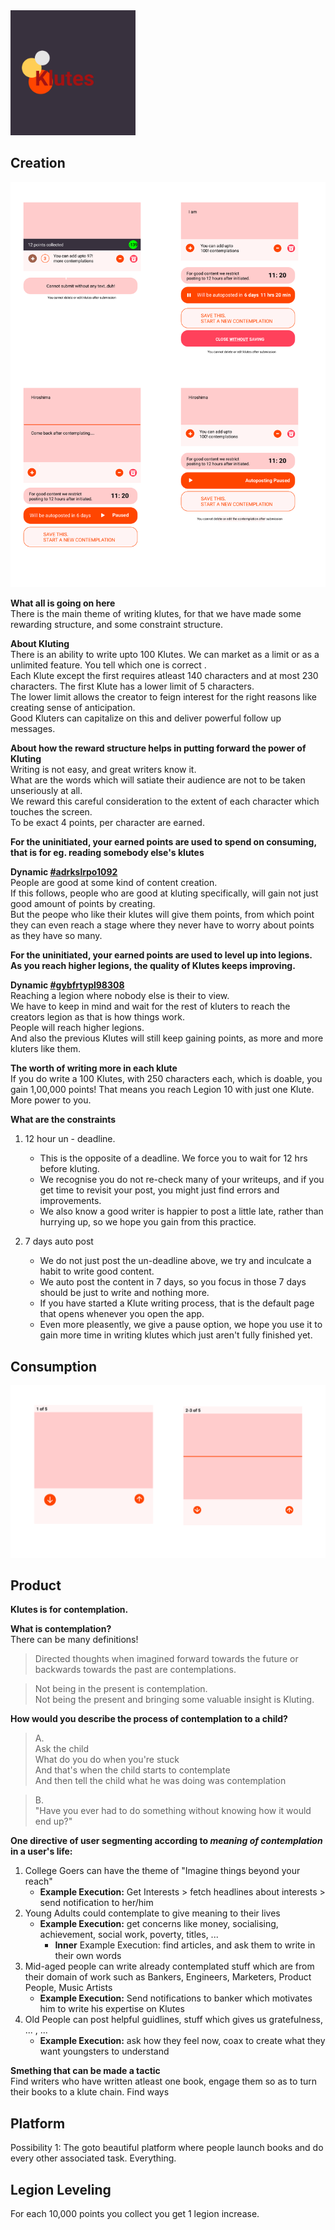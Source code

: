 <img src="/assets/pictures/klutesbloodred.png" alt="Logo of Klutes" width="200"/>

## Creation
![Klutes Creation](/assets/pictures/creationKlutes.svg)

**What all is going on here**<br>
There is the main theme of writing klutes, for that we have made some rewarding structure, and some constraint structure.<br>

**About Kluting**<br>
There is an ability to write upto 100 Klutes. We can market as a limit or as a unlimited feature. You tell which one is correct .<br>
Each Klute except the first requires atleast 140 characters and at most 230 characters. The first Klute has a lower limit of 5 characters.<br>
The lower limit allows the creator to feign interest for the right reasons like creating sense of anticipation.<br>
Good Kluters can capitalize on this and deliver powerful follow up messages.<br>

**About how the reward structure helps in putting forward the power of Kluting**<br>
Writing is not easy, and great writers know it.<br>
What are the words which will satiate their audience are not to be taken unseriously at all.<br>
We reward this careful consideration to the extent of each character which touches the screen.<br>
To be exact 4 points, per character are earned.

**For the uninitiated, your earned points are used to spend on consuming, that is for eg. reading somebody else's klutes**<br>

**Dynamic [#adrkslrpo1092](https://github.com/ironbunny-ib/OverTimeGithub/blob/master/Dynamics.md)**<br>
People are good at some kind of content creation.<br>
If this follows, people who are good at kluting specifically, will gain not just good amount of points by creating.<br>
But the peope who like their klutes will give them points, from which point they can even reach a stage where they never have to worry about points as they have so many.

**For the uninitiated, your earned points are used to level up into legions. As you reach higher legions, the quality of Klutes keeps improving.**<br>

**Dynamic [#gybfrtypl98308](https://github.com/ironbunny-ib/OverTimeGithub/blob/master/Dynamics.md)**<br>
Reaching a legion where nobody else is their to view.<br>
We have to keep in mind and wait for the rest of kluters to reach the creators legion as that is how things work.<br>
People will reach higher legions.<br>
And also the previous Klutes will still keep gaining points, as more and more kluters like them.<br>

**The worth of writing more in each klute**<br>
If you do write a 100 Klutes, with 250 characters each, which is doable, you gain 1,00,000 points! That means you reach Legion 10 with just one Klute.<br>
More power to you.<br>

**What are the constraints**<br>
1. 12 hour un - deadline.<br>
    - This is the opposite of a deadline. We force you to wait for 12 hrs before kluting.
    - We recognise you do not re-check many of your writeups, and if you get time to revisit your post, you might just find errors and improvements.
    - We also know a good writer is happier to post a little late, rather than hurrying up, so we hope you gain from this practice.
    
2. 7 days auto post<br>
    - We do not just post the un-deadline above, we try and inculcate a habit to write good content.
    - We auto post the content in 7 days, so you focus in those 7 days should be just to write and nothing more.
    - If you have started a Klute writing process, that is the default page that opens whenever you open the app.
    - Even more pleasently, we give a pause option, we hope you use it to gain more time in writing klutes which just aren't fully finished yet.
    


## Consumption
![Klutes Consumption](/assets/pictures/consumptionKlutes.svg)

## Product
**Klutes is for contemplation.**

**What is contemplation?**
<br>There can be many definitions!

>Directed thoughts when imagined forward towards the future or backwards towards the past are contemplations.

>Not being in the present is contemplation.<br>
>Not being the present and bringing some valuable insight is Kluting.

**How would you describe the process of contemplation to a child?**

>A.<br>Ask the child<br>What do you do when you're stuck <br>And that's when the child starts to contemplate<br> And then tell the child what he was doing was contemplation

>B.<br> "Have you ever had to do something without knowing how it would end up?"

**One directive of user segmenting according to _meaning of contemplation_ in a user's life:**
1. College Goers can have the theme of "Imagine things beyond your reach"<br>
    - **Example Execution:** Get Interests > fetch headlines about interests > send notification to her/him
2. Young Adults could contemplate to give meaning to their lives<br>
    - **Example Execution:** get concerns like money, socialising, achievement, social work, poverty, titles, ... 
       - **Inner** Example Execution: find articles, and ask them to write in their own words
3. Mid-aged people can write already contemplated stuff which are from their domain of work such as Bankers, Engineers, Marketers, Product People, Music Artists <br>
    - **Example Execution:** Send notifications to banker which motivates him to write his expertise on Klutes
4. Old People can post helpful guidlines, stuff which gives us gratefulness, ... , ...<br>
    - **Example Execution:** ask how they feel now, coax to create what they want youngsters to understand
    
**Smething that can be made a tactic**<br>
Find writers who have written atleast one book, engage them so as to turn their books to a klute chain. Find ways

## Platform

Possibility 1: The goto beautiful platform where people launch books and do every other associated task. Everything.

## Legion Leveling
For each 10,000 points you collect you get 1 legion increase.
